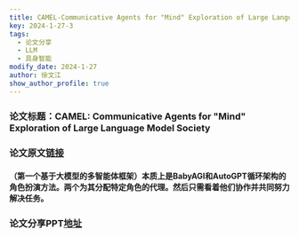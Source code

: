 ```yaml
---
title: CAMEL-Communicative Agents for "Mind" Exploration of Large Language Model Society
key: 2024-1-27-3
tags:
  - 论文分享
  - LLM
  - 具身智能
modify_date: 2024-1-27
author: 徐文江
show_author_profile: true
---
```


### 论文标题：CAMEL: Communicative Agents for "Mind" Exploration of Large Language Model Society          
<!--more-->    
### 论文原文[链接](https://arxiv.org/abs/2303.17760)         

#### （第一个基于大模型的多智能体框架）本质上是BabyAGI和AutoGPT循环架构的角色扮演方法。两个为其分配特定角色的代理。然后只需看着他们协作并共同努力解决任务。              

### 论文分享PPT[地址](https://www.kdocs.cn/l/ciaFwmeTwfnG)       